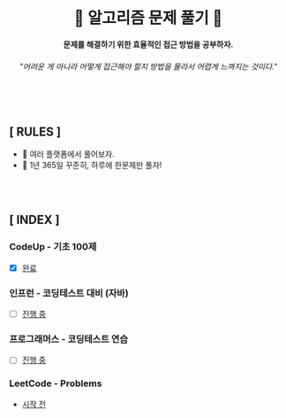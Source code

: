 <div align="center">

<h1>🌊 <b>알고리즘 문제 풀기</b> 🌊</h1>

<b>문제를 해결하기 위한 효율적인 접근 방법을 공부하자.</b>

<h6>"어려운 게 아니라 어떻게 접근해야 할지 방법을 몰라서 어렵게 느껴지는 것이다."</h6>

</div>

<br>
<br>

## **[ RULES ]**
- 🌊 여러 플랫폼에서 풀어보자.
- 🌊 1년 365일 꾸준히, 하루에 한문제만 풀자!
<br>
<br>

## **[ INDEX ]**

### **CodeUp - 기초 100제**
- [x] [완료](https://github.com/kellykang-tech/Algorithm/tree/main/basic-100)

### **인프런 - 코딩테스트 대비 (자바)**
- [ ] [진행 중](https://github.com/kellykang-tech/Algorithm/tree/main/PreparingCodingTest)

### **프로그래머스 - 코딩테스트 연습**
- [ ] [진행 중](https://github.com/kellykang-tech/Algorithm/tree/main/firstStage) 

### **LeetCode - Problems**
- [시작 전](https://github.com/kellykang-tech/Algorithm/tree/main/LeetCode)